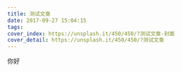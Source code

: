 ```yaml
---
title: 测试文章
date: 2017-09-27 15:04:15
tags:
cover_index: https://unsplash.it/450/450/?测试文章-封面
cover_detail: https://unsplash.it/450/450/?测试文章
---
```

你好